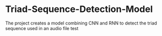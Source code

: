 # Triad-Sequence-Detection-Model
The project creates a model combining CNN and RNN to detect the triad sequence used in an audio file
test
